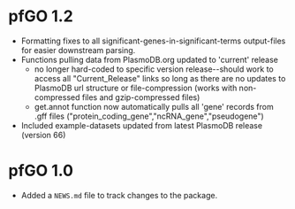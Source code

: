 # pfGO 1.2

* Formatting fixes to all significant-genes-in-significant-terms output-files for easier downstream parsing.
* Functions pulling data from PlasmoDB.org updated to 'current' release
    * no longer hard-coded to specific version release--should work to access all "Current_Release" links so long as there are no updates to PlasmoDB url structure or file-compression (works with non-compressed files and gzip-compressed files)
    * get.annot function now automatically pulls all 'gene' records from .gff files ("protein_coding_gene","ncRNA_gene","pseudogene")
* Included example-datasets updated from latest PlasmoDB release (version 66)


# pfGO 1.0

* Added a `NEWS.md` file to track changes to the package.

